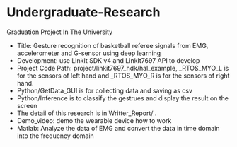 # Undergraduate-Research

Graduation Project In The University

*   Title: Gesture recognition of basketball referee signals from EMG, accelerometer and G-sensor using deep learning
*   Development: use LinkIt SDK v4 and LinkIt7697 API to develop
*   Project Code Path: project/linkit7697_hdk/hal_example, _RTOS_MYO_L is for the sensors of left hand and _RTOS_MYO_R is for the sensors of right hand.
*   Python/GetData_GUI is for collecting data and saving as csv
*   Python/Inference is to classify the gestrues and display the result on the screen
*   The detail of this research is in Writter_Report/ .
*   Demo_video: demo the wearable device how to work
*   Matlab: Analyze the data of EMG and convert the data in time domain into the frequency domain
